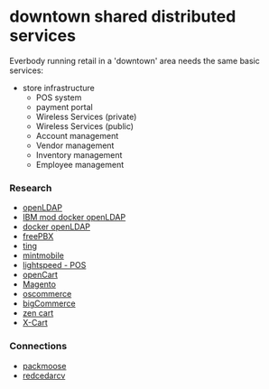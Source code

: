 # downtown shared distributed services

Everbody running retail in a 'downtown' area needs the same basic services:

- store infrastructure
  - POS system
  - payment portal
  - Wireless Services (private)
  - Wireless Services (public)
  - Account management
  - Vendor management
  - Inventory management
  - Employee management
  
### Research

- [openLDAP](https://web.mit.edu/rhel-doc/5/RHEL-5-manual/Deployment_Guide-en-US/s1-ldap-quickstart.html)
- [IBM mod docker openLDAP](https://www.ibm.com/support/knowledgecenter/en/SSPREK_9.0.6/com.ibm.isam.doc/admin/concept/con_docker_user_registry.html)
- [docker openLDAP](https://github.com/osixia/docker-openldap)
- [freePBX](https://www.freepbx.org/)
- [ting](https://ting.com/)
- [mintmobile](https://www.mintmobile.com/)
- [lightspeed - POS](https://www.lightspeedhq.com/about/)
- [openCart](https://www.opencart.com/)
- [Magento](https://magento.com/)
- [oscommerce](https://www.oscommerce.com/)
- [bigCommerce](https://www.bigcommerce.com/)
- [zen cart](https://www.zen-cart.com/)
- [X-Cart](https://www.x-cart.com/)

### Connections
- [packmoose](https://www.packmoose.com/team)
- [redcedarcv](https://redcedarcv.com/)
